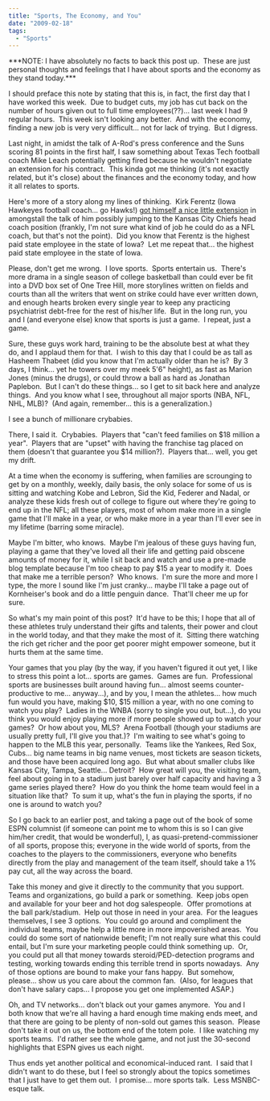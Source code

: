 ```yaml
---
title: "Sports, The Economy, and You"
date: "2009-02-18"
tags:
  - "Sports"
---
```


\*\*\*NOTE: I have absolutely no facts to back this post up.  These are just personal thoughts and feelings that I have about sports and the economy as they stand today.\*\*\*

I should preface this note by stating that this is, in fact, the first day that I have worked this week.  Due to budget cuts, my job has cut back on the number of hours given out to full time employees(??)... last week I had 9 regular hours.  This week isn't looking any better.  And with the economy, finding a new job is very very difficult... not for lack of trying.  But I digress.

Last night, in amidst the talk of A-Rod's press conference and the Suns scoring 81 points in the first half, I saw something about Texas Tech football coach Mike Leach potentially getting fired because he wouldn't negotiate an extension for his contract.  This kinda got me thinking (it's not exactly related, but it's close) about the finances and the economy today, and how it all relates to sports.

Here's more of a story along my lines of thinking.  Kirk Ferentz (Iowa Hawkeyes football coach... go Hawks!) [got himself a nice little extension](http://sports.espn.go.com/ncf/news/story?id=3902684) in amongstall the talk of him possibly jumping to the Kansas City Chiefs head coach position (frankly, I'm not sure what kind of job he could do as a NFL coach, but that's not the point).  Did you know that Ferentz is the highest paid state employee in the state of Iowa?  Let me repeat that... the highest paid state employee in the state of Iowa.

Please, don't get me wrong.  I love sports.  Sports entertain us.  There's more drama in a single season of college basketball than could ever be fit into a DVD box set of One Tree Hill, more storylines written on fields and courts than all the writers that went on strike could have ever written down, and enough hearts broken every single year to keep any practicing psychiatrist debt-free for the rest of his/her life.  But in the long run, you and I (and everyone else) know that sports is just a game.  I repeat, just a game.

Sure, these guys work hard, training to be the absolute best at what they do, and I applaud them for that.  I wish to this day that I could be as tall as Hasheem Thabeet (did you know that I'm actually older than he is?  By 3 days, I think... yet he towers over my meek 5'6" height), as fast as Marion Jones (minus the drugs), or could throw a ball as hard as Jonathan Paplebon.  But I can't do these things... so I get to sit back here and analyze things.  And you know what I see, throughout all major sports (NBA, NFL, NHL, MLB)?  (And again, remember... this is a generalization.)

I see a bunch of millionare crybabies.

There, I said it.  Crybabies.  Players that "can't feed families on $18 million a year".  Players that are "upset" with having the franchise tag placed on them (doesn't that guarantee you $14 million?).  Players that... well, you get my drift.

At a time when the economy is suffering, when families are scrounging to get by on a monthly, weekly, daily basis, the only solace for some of us is sitting and watching Kobe and Lebron, Sid the Kid, Federer and Nadal, or analyze these kids fresh out of college to figure out where they're going to end up in the NFL; all these players, most of whom make more in a single game that I'll make in a year, or who make more in a year than I'll ever see in my lifetime (barring some miracle).

Maybe I'm bitter, who knows.  Maybe I'm jealous of these guys having fun, playing a game that they've loved all their life and getting paid obscene amounts of money for it, while I sit back and watch and use a pre-made blog template because I'm too cheap to pay $15 a year to modify it.  Does that make me a terrible person?  Who knows.  I'm sure the more and more I type, the more I sound like I'm just cranky... maybe I'll take a page out of Kornheiser's book and do a little penguin dance.  That'll cheer me up for sure.

So what's my main point of this post?  It'd have to be this; I hope that all of these athletes truly understand their gifts and talents, their power and clout in the world today, and that they make the most of it.  Sitting there watching the rich get richer and the poor get poorer might empower someone, but it hurts them at the same time.

Your games that you play (by the way, if you haven't figured it out yet, I like to stress this point a lot... sports are games.  Games are fun.  Professional sports are businesses built around having fun... almost seems counter-productive to me... anyway...), and by you, I mean the athletes... how much fun would you have, making $10, $15 million a year, with no one coming to watch you play?  Ladies in the WNBA (sorry to single you out, but...), do you think you would enjoy playing more if more people showed up to watch your games?  Or how about you, MLS?  Arena Football (though your stadiums are usually pretty full, I'll give you that.)?  I'm waiting to see what's going to happen to the MLB this year, personally.  Teams like the Yankees, Red Sox, Cubs... big name teams in big name venues, most tickets are season tickets, and those have been acquired long ago.  But what about smaller clubs like Kansas City, Tampa, Seattle... Detroit?  How great will you, the visiting team, feel about going in to a stadium just barely over half capacity and having a 3 game series played there?  How do you think the home team would feel in a situation like that?  To sum it up, what's the fun in playing the sports, if no one is around to watch you?

So I go back to an earlier post, and taking a page out of the book of some ESPN columnist (if someone can point me to whom this is so I can give him/her credit, that would be wonderful), I, as quasi-pretend-commissioner of all sports, propose this; everyone in the wide world of sports, from the coaches to the players to the commissioners, everyone who benefits directly from the play and management of the team itself, should take a 1% pay cut, all the way across the board.

Take this money and give it directly to the community that you support.  Teams and organizations, go build a park or something.  Keep jobs open and available for your beer and hot dog salespeople.  Offer promotions at the ball park/stadium.  Help out those in need in your area.  For the leagues themselves, I see 3 options.  You could go around and compliment the individual teams, maybe help a little more in more impoverished areas.  You could do some sort of nationwide benefit; I'm not really sure what this could entail, but I'm sure your marketing people could think something up.  Or, you could put all that money towards steroid/PED-detection programs and testing, working towards ending this terrible trend in sports nowadays.  Any of those options are bound to make your fans happy.  But somehow, please... show us you care about the common fan.  (Also, for leagues that don't have salary caps... I propose you get one implemented ASAP.)

Oh, and TV networks... don't black out your games anymore.  You and I both know that we're all having a hard enough time making ends meet, and that there are going to be plenty of non-sold out games this season.  Please don't take it out on us, the bottom end of the totem pole.  I like watching my sports teams.  I'd rather see the whole game, and not just the 30-second highlights that ESPN gives us each night.

Thus ends yet another political and economical-induced rant.  I said that I didn't want to do these, but I feel so strongly about the topics sometimes that I just have to get them out.  I promise... more sports talk.  Less MSNBC-esque talk.

